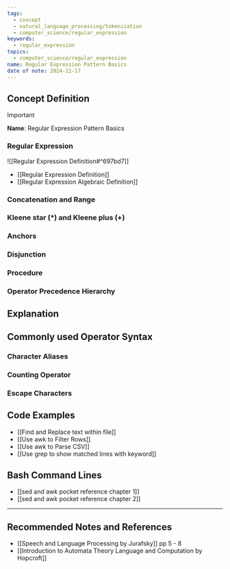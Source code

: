 ```yaml
---
tags:
  - concept
  - natural_language_processing/tokenization
  - computer_science/regular_expression
keywords:
  - regular_expression
topics:
  - computer_science/regular_expression
name: Regular Expression Pattern Basics
date of note: 2024-11-17
---
```


## Concept Definition

>[!important]
>**Name**: Regular Expression Pattern Basics


### Regular Expression

![[Regular Expression Definition#^697bd7]]

- [[Regular Expression Definition]]
- [[Regular Expression Algebraic Definition]]

### Concatenation and Range




### Kleene star (\*) and Kleene plus (+)




### Anchors



### Disjunction



### Procedure



### Operator Precedence Hierarchy







## Explanation





## Commonly used Operator Syntax

### Character Aliases


### Counting Operator


### Escape Characters


## Code Examples

- [[Find and Replace text within file]]
- [[Use awk to Filter Rows]]
- [[Use awk to Parse CSV]]
- [[Use grep to show matched lines with keyword]]

## Bash Command Lines

- [[sed and awk pocket reference chapter 1]]
- [[sed and awk pocket reference chapter 2]]




-----------
##  Recommended Notes and References



- [[Speech and Language Processing by Jurafsky]] pp 5 - 8
- [[Introduction to Automata Theory Language and Computation by Hopcroft]]